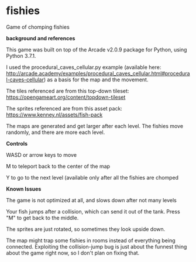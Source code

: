 # fishies
Game of chomping fishies

**background and references**

This game was built on top of the Arcade v2.0.9 package for Python, using Python 3.7.1.

I used the procedural_caves_cellular.py example (available here: http://arcade.academy/examples/procedural_caves_cellular.html#procedural-caves-cellular) as a basis for the map and the movement.

The tiles referenced are from this top-down tileset: https://opengameart.org/content/topdown-tileset

The sprites referenced are from this asset pack: https://www.kenney.nl/assets/fish-pack

The maps are generated and get larger after each level. The fishies move randomly, and there are more each level.

**Controls**

WASD or arrow keys to move

M to teleport back to the center of the map

Y to go to the next level (available only after all the fishies are chomped

**Known Issues**

The game is not optimized at all, and slows down after not many levels

Your fish jumps after a collision, which can send it out of the tank. Press "M" to get back to the middle.

The sprites are just rotated, so sometimes they look upside down.

The map might trap some fishies in rooms instead of everything being connected. Exploiting the collision-jump bug is just about the funnest thing about the game right now, so I don't plan on fixing that.
